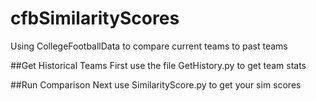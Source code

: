 # cfbSimilarityScores
Using CollegeFootballData to compare current teams to past teams 

##Get Historical Teams
First use the file GetHistory.py to get team stats

##Run Comparison
Next use SimilarityScore.py to get your sim scores
